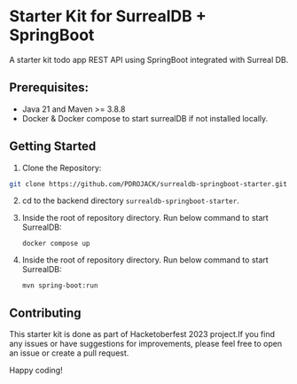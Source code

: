 # Starter Kit for SurrealDB + SpringBoot

A starter kit todo app REST API using SpringBoot integrated with Surreal DB.  

## Prerequisites:

- Java 21 and Maven >= 3.8.8
- Docker & Docker compose to start surrealDB if not installed locally.

## Getting Started

1. Clone the Repository:

```bash
git clone https://github.com/PDROJACK/surrealdb-springboot-starter.git
```

2. cd to the backend directory `surrealdb-springboot-starter`.

3. Inside the root of repository directory. Run below command to start SurrealDB:
    
    ```docker compose up```

4. Inside the root of repository directory. Run below command to start SurrealDB:
    
    ```mvn spring-boot:run```
## Contributing

This starter kit is done as part of Hacketoberfest 2023 project.If you find any issues or have suggestions for improvements, please feel free to open an issue or create a pull request.

Happy coding!